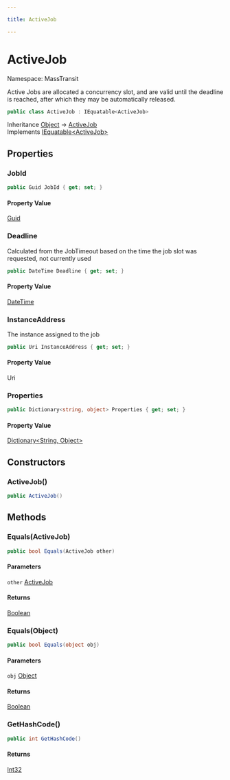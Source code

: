 ```yaml
---

title: ActiveJob

---
```


# ActiveJob

Namespace: MassTransit

Active Jobs are allocated a concurrency slot, and are valid until the deadline is reached, after
 which they may be automatically released.

```csharp
public class ActiveJob : IEquatable<ActiveJob>
```

Inheritance [Object](https://learn.microsoft.com/en-us/dotnet/api/system.object) → [ActiveJob](../masstransit/activejob)<br/>
Implements [IEquatable\<ActiveJob\>](https://learn.microsoft.com/en-us/dotnet/api/system.iequatable-1)

## Properties

### **JobId**

```csharp
public Guid JobId { get; set; }
```

#### Property Value

[Guid](https://learn.microsoft.com/en-us/dotnet/api/system.guid)<br/>

### **Deadline**

Calculated from the JobTimeout based on the time the job slot was requested, not currently used

```csharp
public DateTime Deadline { get; set; }
```

#### Property Value

[DateTime](https://learn.microsoft.com/en-us/dotnet/api/system.datetime)<br/>

### **InstanceAddress**

The instance assigned to the job

```csharp
public Uri InstanceAddress { get; set; }
```

#### Property Value

Uri<br/>

### **Properties**

```csharp
public Dictionary<string, object> Properties { get; set; }
```

#### Property Value

[Dictionary\<String, Object\>](https://learn.microsoft.com/en-us/dotnet/api/system.collections.generic.dictionary-2)<br/>

## Constructors

### **ActiveJob()**

```csharp
public ActiveJob()
```

## Methods

### **Equals(ActiveJob)**

```csharp
public bool Equals(ActiveJob other)
```

#### Parameters

`other` [ActiveJob](../masstransit/activejob)<br/>

#### Returns

[Boolean](https://learn.microsoft.com/en-us/dotnet/api/system.boolean)<br/>

### **Equals(Object)**

```csharp
public bool Equals(object obj)
```

#### Parameters

`obj` [Object](https://learn.microsoft.com/en-us/dotnet/api/system.object)<br/>

#### Returns

[Boolean](https://learn.microsoft.com/en-us/dotnet/api/system.boolean)<br/>

### **GetHashCode()**

```csharp
public int GetHashCode()
```

#### Returns

[Int32](https://learn.microsoft.com/en-us/dotnet/api/system.int32)<br/>
